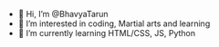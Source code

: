 - 👋 Hi, I’m @BhavyaTarun
- 👀 I’m interested in coding, Martial arts and learning
- 🌱 I’m currently learning HTML/CSS, JS, Python


<!---
BhavyaTarun/BhavyaTarun is a ✨ special ✨ repository because its `README.md` (this file) appears on your GitHub profile.
You can click the Preview link to take a look at your changes.
--->
